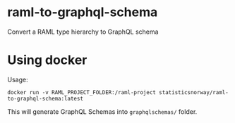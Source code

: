 # raml-to-graphql-schema
Convert a RAML type hierarchy to GraphQL schema

# Using docker

Usage: 

`docker run -v RAML_PROJECT_FOLDER:/raml-project statisticsnorway/raml-to-graphql-schema:latest` 

This will generate GraphQL Schemas into `graphqlschemas/` folder. 
